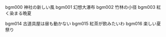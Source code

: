bgm000   神社の新しい風
bgm001   幻想大瀑布
bgm002   竹林の小径
bgm003   紅く染まる晩夏


bgm014   古道具屋は昼も動かない
bgm015   紅茶が飲みたいわ
bgm016   楽しい夏祭り